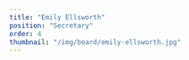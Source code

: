 ```yaml
---
title: "Emily Ellsworth"
position: "Secretary"
order: 4
thumbnail: "/img/board/emily-ellsworth.jpg"
---
```


